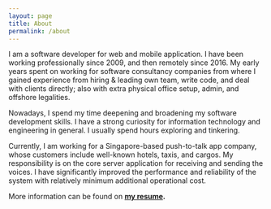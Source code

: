```yaml
---
layout: page
title: About
permalink: /about
---
```


I am a software developer for web and mobile application. I have been working professionally since 2009, and then remotely since 2016. My early years spent on working for software consultancy companies from where I gained experience from hiring & leading own team, write code, and deal with clients directly; also with extra physical office setup, admin, and offshore legalities.

Nowadays, I spend my time deepening and broadening my software development skills. I have a strong curiosity for information technology and engineering in general. I usually spend hours exploring and tinkering.

Currently, I am working for a Singapore-based push-to-talk app company, whose customers include well-known hotels, taxis, and cargos. My responsibility is on the core server application for receiving and sending the voices. I have significantly improved the performance and reliability of the system with relatively minimum additional operational cost.

More information can be found on **[my resume](http://bit.ly/siriusdely).**
